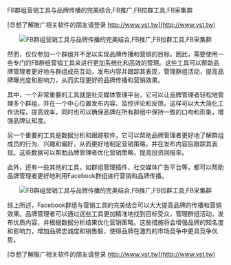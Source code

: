 FB群组营销工具与品牌传播的完美结合,FB推广,FB拉群工具,FB采集群

[😍想了解推广相关软件的朋友请登录 http://www.vst.tw](http://www.vst.tw)

 <center><img src="https://vst.tw/MP4/tuiguang/png/2.png" alt="FB群组营销工具与品牌传播的完美结合,FB推广,FB拉群工具,FB采集群"></center>

然而，仅仅参加一个群组并不足以实现品牌传播和营销的目标。因此，需要使用一些专门的FB群组营销工具来进行更加系统化和高效的管理。这些工具可以帮助品牌管理者更好地与群组成员互动，发布内容并跟踪其表现，管理群组活动，提高品牌曝光度和影响力，从而实现更好的品牌传播和营销效果。

其中，一个非常重要的工具就是社交媒体管理平台，它可以让品牌管理者轻松地管理多个群组，并在一个中心位置发布内容、监控评论和反馈。这样可以大大简化工作流程，提高效率，同时也可以确保品牌在所有群组中保持一致的口吻和形象，增强品牌认知度。

另一个重要的工具是数据分析和跟踪软件，它可以帮助品牌管理者更好地了解群组成员的行为、兴趣和偏好，从而更好地制定营销策略，并在发布内容后跟踪其表现。这些数据可以帮助品牌管理者优化营销策略，提高投资回报率。

此外，还有一些其他的工具，如群组管理插件、社交媒体广告平台等，都可以帮助品牌管理者更好地利用Facebook群组进行营销和品牌传播。

 <center><img src="https://vst.tw/MP4/tuiguang/png/0.png" alt="FB群组营销工具与品牌传播的完美结合,FB推广,FB拉群工具,FB采集群"></center>

综上所述，Facebook群组与营销工具的完美结合可以大大提高品牌的传播和营销效果。品牌管理者可以通过这些工具更加精准地找到目标受众，管理群组活动，发布优质内容，并根据数据分析结果优化营销策略。这些措施将会增强品牌的知名度和影响力，增加品牌忠诚度和销售额，使得品牌在激烈的市场竞争中更具竞争优势。

[😍想了解推广相关软件的朋友请登录 http://www.vst.tw](http://www.vst.tw)



